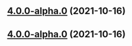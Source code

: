 ## [4.0.0-alpha.0](https://github.com/godot-escoria/escoria-core/compare/v0.0.0...v4.0.0-alpha.0) (2021-10-16)



## [4.0.0-alpha.0](https://github.com/godot-escoria/escoria-core/compare/v0.0.0...v4.0.0-alpha.0) (2021-10-16)
